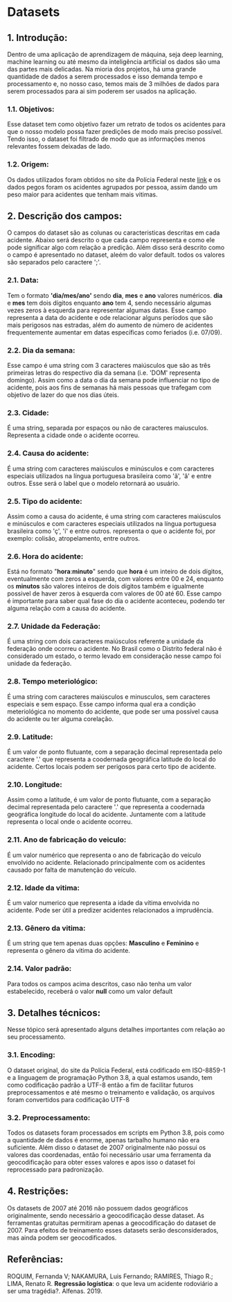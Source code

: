 # Datasets 
## 1. Introdução:
Dentro de uma aplicação de aprendizagem de máquina, seja deep learning, machine learning ou até mesmo da inteligência artificial os dados são uma das partes mais delicadas. Na mioria dos projetos, há uma grande quantidade de dados a serem processados e isso demanda tempo e processamento e, no nosso caso, temos mais de 3 milhões de dados para serem processados para ai sim poderem ser usados na aplicação. 
### 1.1. Objetivos:
Esse dataset tem como objetivo fazer um retrato de todos os acidentes para que o nosso modelo possa fazer predições de modo mais preciso possível. Tendo isso, o dataset foi filtrado de modo que as informações menos relevantes fossem deixadas de lado.
### 1.2. Origem:
Os dados utilizados foram obtidos no site da Polícia Federal neste [link](https://portal.prf.gov.br/dados-abertos-acidentes) e os dados pegos foram os acidentes agrupados por pessoa, assim dando um peso maior para acidentes que tenham mais vitimas.

## 2. Descrição dos campos:
O campos do dataset são as colunas ou caracteristicas descritas em cada acidente. Abaixo será descrito o que cada campo representa e como ele pode significar algo com relação a predição. Além disso será descrito como o campo é apresentado no dataset, aleém do valor default. todos os valores são separados pelo caractere ';'.
### 2.1. Data:
Tem o formato **'dia/mes/ano'** sendo **dia**, **mes** e **ano** valores numéricos. **dia** e **mes** tem dois dígitos enquanto **ano** tem 4, sendo necessário algumas vezes zeros à esquerda para representar algumas datas. Esse campo representa a data do acidente e ode relacionar alguns períodos que são mais perigosos nas estradas, além do aumento de número de acidentes frequentemente aumentar em datas específicas como feriados (i.e. 07/09).
### 2.2. Dia da semana:
Esse campo é uma string com 3 caracteres maiúsculos que são as três primeiras letras do respectivo dia da semana (i.e. 'DOM' representa domingo).  Assim como a data o dia da semana pode influenciar no tipo de acidente, pois aos fins de semanas há mais pessoas que trafegam com objetivo de lazer do que nos dias úteis.
### 2.3. Cidade:
É uma string, separada por espaços ou não de caracteres maiusculos. Representa a cidade onde o acidente ocorreu.
### 2.4. Causa do acidente:
É uma string com caracteres maiúsculos e minúsculos e com caracteres especiais utilizados na língua portuguesa brasileira como 'ã', 'â' e entre outros. Esse será o label que o modelo retornará ao usuário.
### 2.5. Tipo do acidente:
Assim como a causa do acidente, é uma string com caracteres maiúsculos e minúsculos e com caracteres especiais utilizados na língua portuguesa brasileira como 'ç', 'í' e entre outros. representa o que o acidente foi, por exemplo: colisão, atropelamento, entre outros.
### 2.6. Hora do acidente:
Está no formato "**hora**:**minuto**" sendo que **hora** é um inteiro de dois dígitos, eventualmente com zeros a esquerda, com valores entre 00 e 24, enquanto os **minutos** são valores inteiros de dois dígitos também e igualmente possivel de haver zeros à esquerda com valores de 00 até 60. Esse campo é importante para saber qual fase do dia o acidente aconteceu, podendo ter alguma relação com a causa do acidente.
### 2.7. Unidade da Federação:
É uma string com dois caracteres maiúsculos referente a unidade da federação onde ocorreu o acidente. No Brasil como o Distrito federal não é considerado um estado, o termo levado em consideração nesse campo foi unidade da federação.
### 2.8. Tempo meteriológico:
É uma string com caracteres maiúsculos e minusculos, sem caracteres especiais e sem espaço. Esse campo informa qual era a condição meteriológica no momento do acidente, que pode ser uma possível causa do acidente ou ter alguma corelação.
### 2.9. Latitude:
É um valor de ponto flutuante, com a separação decimal representada pelo caractere '.' que representa a coodernada geográfica latitude do local do acidente. Certos locais podem ser perigosos para certo tipo de acidente.
### 2.10. Longitude:
Assim como a latitude, é um valor de ponto flutuante, com a separação decimal representada pelo caractere '.' que representa a coodernada geográfica longitude do local do acidente. Juntamente com a latitude representa o local onde o acidente ocorreu.
### 2.11. Ano de fabricação do veiculo:
É um valor numérico que representa o ano de fabricação do veículo envolvido no acidente. Relacionado principalmente com os acidentes causado por falta de manutenção do veículo.
### 2.12. Idade da vitima:
É um valor numerico que representa a idade da vítima envolvida no acidente. Pode ser útil a predizer acidentes relacionados a imprudência.
### 2.13. Gênero da vitima:
É um string que tem apenas duas opções: **Masculino** e **Feminino** e representa o gênero da vitima do acidente. 
### 2.14. Valor padrão:
Para todos os campos acima descritos, caso não tenha um valor estabelecido, receberá o valor **null** como um valor default
## 3. Detalhes técnicos:
Nesse tópico será apresentado alguns detalhes importantes com relação ao seu processamento.
### 3.1. Encoding:
O dataset original, do site da Polícia Federal, está codificado em ISO-8859-1 e a linguagem de programação Python 3.8, a qual estamos usando, tem como codificação padrão a UTF-8 então a fim de facilitar futuros preprocessamentos e até mesmo o treinamento e validação, os arquivos foram convertidos para codificação UTF-8
### 3.2. Preprocessamento:
Todos os datasets foram processados em scripts em Python 3.8, pois como a quantidade de dados é enorme, apenas tarbalho humano não era suficiente. Além disso o dataset de 2007 originalmente não possui os valores das coordenadas, então foi necessário usar uma ferramenta da geocodificação para obter esses valores e apos isso o dataset foi reprocessado para padronização. 
## 4. Restrições:
Os datasets de 2007 até 2016 não possuem dados geográficos originalmente, sendo necessário a geocodificação desse dataset. As ferramentas gratuitas permitiram apenas a geocodificação do dataset de 2007. Para efeitos de treinamento esses datasets serão desconsiderados, mas ainda podem ser geocodificados.
## Referências:
ROQUIM, Fernanda V; NAKAMURA, Luis Fernando; RAMIRES, Thiago R.; LIMA, Renato R. **Regressão logı́stica**: o que leva um acidente rodoviário a ser uma tragédia?. Alfenas. 2019.